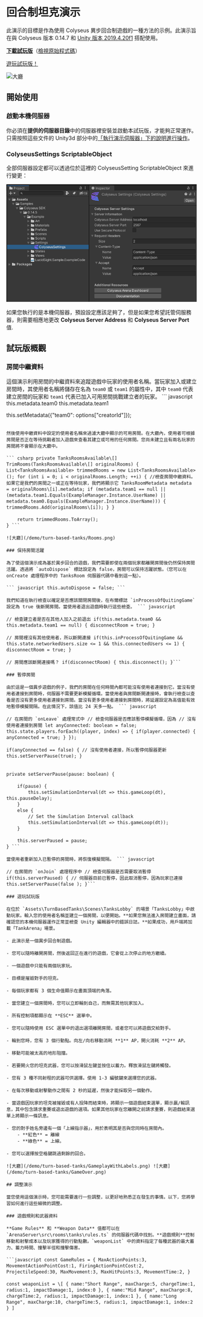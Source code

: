 # 回合制坦克演示

此演示的目標是作為使用 Colyseus 異步回合制遊戲的一種方法的示例。此演示旨在與 Colyseus 版本 0.14.7 和 [Unity 版本 2019.4.20f1](https://unity3d.com/unity/qa/lts-releases) 搭配使用。

**[下載試玩版](https://github.com/colyseus/unity-demo-tanks/archive/main.zip)**（[檢視原始程式碼](https://github.com/colyseus/unity-demo-tanks/)）

[遊玩試玩版！](https://xcdazr.colyseus.dev/)

![大廳](/demo/turn-based-tanks/WeaponFired.png)

## 開始使用

### 啟動本機伺服器

你必須在**提供的伺服器目錄**中的伺服器裡安裝並啟動本試玩版，才能夠正常運作。只需按照這些文件的 Unity3d 部分中的[「執行演示伺服器」下的說明進行操作](https://docs.colyseus.io/getting-started/unity3d-client/#running-the-demo-server)。

### ColyseusSettings ScriptableObject

全部伺服器設定都可以透過位於這裡的 ColyseusSetting ScriptableObject 來進行變更：

![ScriptableObject](../common-images/scriptable-object.png)

如果您執行的是本機伺服器，預設設定應該足夠了，但是如果您希望託管伺服務器，則需要相應地更改 **Colyseus Server Address** 和 **Colyseus Server Port** 值.

## 試玩版概觀

### 房間中繼資料

這個演示利用房間的中繼資料來追蹤遊戲中玩家的使用者名稱。當玩家加入或建立房間時，其使用者名稱將儲存在名為 `team0` 或 `team1` 的屬性中，其中 `team0` 代表建立房間的玩家和 `team1` 代表已加入可用房間挑戰建立者的玩家。 ``` javascript this.metadata.team0 this.metadata.team1

this.setMetadata({"team0": options\["creatorId"]});

```

然後使用中繼資料中設定的使用者名稱來過濾大廳中顯示的可用房間。在大廳內，使用者可根據房間是否正在等待挑戰者加入遊戲來查看其建立或可用的任何房間。您尚未建立且有兩名玩家的房間將不會顯示在大廳中。

``` csharp private TanksRoomsAvailable\[] TrimRooms(TanksRoomsAvailable\[] originalRooms) { List<TanksRoomsAvailable> trimmedRooms = new List<TanksRoomsAvailable>(); for (int i = 0; i < originalRooms.Length; ++i) { //檢查房間中繼資料。如果它是我們的房間之一或正在等待玩家，我們將顯示它 TanksRoomMetadata metadata = originalRooms\[i].metadata; if (metadata.team1 == null || (metadata.team1.Equals(ExampleManager.Instance.UserName) || metadata.team0.Equals(ExampleManager.Instance.UserName))) { trimmedRooms.Add(originalRooms\[i]); } }

    return trimmedRooms.ToArray();
} ```

![大廳](/demo/turn-based-tanks/Rooms.png)

### 保持房間活躍

為了使這個演示成為基於異步回合的遊戲，我們需要即使在兩個玩家都離開房間後仍然保持房間活躍。透過將 `autoDispose` 標誌設定為 false，房間可以保持活躍狀態。（您可以在 onCreate 處理程序中的 TanksRoom 伺服器代碼中看到這一點）。

``` javascript this.autoDispose = false; ```

我們知道在執行檢查以確定是否應該關閉房間後，在布爾標誌 `inProcessOfQuitingGame` 設定為 true 後斷開房間。當使用者退出遊戲時執行這些檢查。 ``` javascript

// 檢查建立者是否在其他人加入之前退出 if(this.metadata.team0 && this.metadata.team1 == null) { disconnectRoom = true; }

// 房間裡沒有其他使用者，所以斷開連接 if(this.inProcessOfQuitingGame && this.state.networkedUsers.size <= 1 && this.connectedUsers <= 1) { disconnectRoom = true; }
	
// 房間應該斷開連接嗎？ if(disconnectRoom) { this.disconnect(); }```

### 暫停房間

由於這是一個異步遊戲的例子，我們的房間在任何時間內都可能沒有使用者連接到它。當沒有使用者連接到房間時，伺服器不需要更新模擬循環。當使用者與房間斷開連接時，會執行檢查以查看是否沒有更多使用者連接到房間。當沒有更多使用者連接到房間時，將延遲設定為高值能有效地暫停模擬間隔。在此情況下，該值比 24 天多一點。 ``` javascript

// 在房間的 `onLeave` 處理常式中 // 檢查伺服器是否應該暫停模擬循環，因為 // 沒有使用者連接到房間 let anyConnected: boolean = false; this.state.players.forEach((player, index) => { if(player.connected) { anyConnected = true; } });

if(anyConnected == false) { // 沒有使用者連接，所以暫停伺服器更新 this.setServerPause(true); }


private setServerPause(pause: boolean) {

    if(pause) {
        this.setSimulationInterval(dt => this.gameLoop(dt), this.pauseDelay);
    }
    else {
        // Set the Simulation Interval callback
        this.setSimulationInterval(dt => this.gameLoop(dt));
    }

    this.serverPaused = pause;
} ```

當使用者重新加入已暫停的房間時，將恢復模擬間隔。 ``` javascript

// 在房間的 `onJoin` 處理程序中 // 檢查伺服器是否需要取消暫停 if(this.serverPaused) { // 伺服器目前已暫停，因此取消暫停，因為玩家已連接 this.setServerPause(false ); }```

### 遊玩試玩版

在位於 `Assets\TurnBasedTanks\Scenes\TanksLobby` 的場景「TanksLobby」中啟動玩家。輸入您的使用者名稱並建立一個房間，以便開始。**如果您無法進入房間建立畫面，請確認您的本機伺服器運作正常並檢查 Unity 編輯器中的錯誤日誌。**如果成功，用戶端將加載「TankArena」場景。

- 此演示是一個異步回合制遊戲。

- 您可以隨時離開房間，然後返回正在進行的遊戲，它會從上次停止的地方繼續。

- 一個遊戲中只能有兩個玩家玩。

- 目標是摧毀對手的坦克。

- 每個玩家都有 3 個生命值顯示在畫面頂端的角落。

- 當您建立一個房間時，您可以立即輪到自己，而無需其他玩家加入。

- 所有控制項都顯示在 **ESC** 選單中。

- 您可以隨時使用 ESC 選單中的退出選項離開房間，或者您可以將遊戲交給對手。

- 輪到您時，您有 3 個行動點。向左/向右移動消耗 **1** AP，開火消耗 **2** AP。

- 移動可能被太高的地形阻擋。

- 若要開火您的坦克武器，您可以按滑鼠左鍵並按住以蓄力。釋放滑鼠左鍵將觸發。

- 您有 3 種不同射程的武器可供選擇。使用 1-3 編號鍵來選擇您的武器。

- 在每次移動或射擊動作之間有 2 秒的延遲，然後才能採取另一個動作。

- 當遊戲因玩家的坦克被摧毀或有人投降而結束時，將顯示一個遊戲結束選單，顯示贏/輸訊息，其中包含請求重賽或退出遊戲的選項。如果其他玩家在您離開之前請求重賽，則遊戲結束選單上將顯示一條訊息。

- 您的對手姓名旁邊有一個「上線指示器」，用於表明其是否與您同時在房間內。 
	- **紅色** = 離線 
	- **綠色** = 上線。

- 您可以選擇按空格鍵跳過剩餘的回合。

![大廳](/demo/turn-based-tanks/GameplayWithLabels.png) ![大廳](/demo/turn-based-tanks/GameOver.png)

## 調整演示

當您使用這個演示時，您可能需要進行一些調整，以更好地熟悉正在發生的事情。以下，您將學習如何進行這些細微的調整。

### 遊戲規則和武器資料

**Game Rules** 和 **Weapon Data** 值都可以在 `ArenaServer\src\rooms\tanks\rules.ts` 的伺服器代碼中找到。**遊戲規則**控制移動和射擊成本以及玩家獲得的行動點數。`weaponList` 中的資料指定了每種武器的最大蓄力、蓄力時間、撞擊半徑和撞擊傷害。

```javascript const GameRules = { MaxActionPoints:3, MovementActionPointCost:1, FiringActionPointCost:2, ProjectileSpeed:30, MaxMovement:3, MaxHitPoints:3, MovementTime:2, }

const weaponList = \[ { name:"Short Range", maxCharge:5, chargeTime:1, radius:1, impactDamage:1, index:0 }, { name:"Mid Range", maxCharge:8, chargeTime:2, radius:1, impactDamage:1, index:1 }, { name:"Long Range", maxCharge:10, chargeTime:5, radius:1, impactDamage:1, index:2 } ]

```
